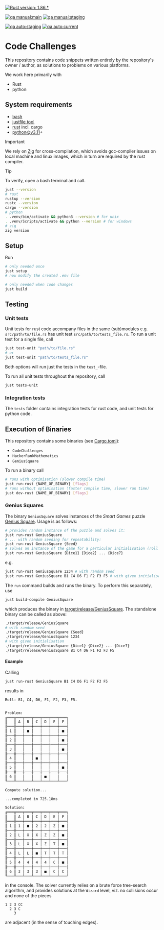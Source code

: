 [![Rust version: 1.86.*](https://img.shields.io/badge/rust%20version-1.86.*-black)](https://www.rust-lang.org)

[![qa manual:main](https://github.com/raj-open/code-challenges/actions/workflows/manual.yaml/badge.svg?branch=main)](https://github.com/raj-open/code-challenges/actions/workflows/manual.yaml)
[![qa manual:staging](https://github.com/raj-open/code-challenges/actions/workflows/manual.yaml/badge.svg?branch=staging)](https://github.com/raj-open/code-challenges/actions/workflows/manual.yaml)

[![qa auto:staging](https://github.com/raj-open/code-challenges/actions/workflows/auto.yaml/badge.svg?branch=staging)](https://github.com/raj-open/code-challenges/actions/workflows/auto.yaml)
[![qa auto:current](https://github.com/raj-open/code-challenges/actions/workflows/auto.yaml/badge.svg)](https://github.com/raj-open/code-challenges/actions/workflows/auto.yaml)

# Code Challenges #

This repository contains code snippets written entirely by the repository's owner / author,
as solutions to problems on various platforms.

We work here primarily with

- Rust
- python

## System requirements ##

- [bash](https://gitforwindows.org)
- [justfile tool](https://github.com/casey/just?tab=readme-ov-file#installation)
- [rust](https://www.rust-lang.org) incl. cargo
- python@v3.11+

> [!IMPORTANT]
> We rely on [Zig](https://ziglang.org) for cross-compilation,
> which avoids gcc-compiler issues on local machine and linux images,
> which in turn are required by the rust compiler.

> [!TIP]
> To verify, open a bash terminal and call.
>
> ```bash
> just --version
> # rust
> rustup --version
> rustc --version
> cargo --version
> # python
> . .venv/bin/activate && python3 --version # for unix
> . .venv/Scripts/activate && python --version # for windows
> # zig
> zig version
> ```

## Setup ##

Run

```bash
# only needed once
just setup
# now modify the created .env file

# only needed when code changes
just build
```

## Testing ##

### Unit tests ###

Unit tests for rust code accompany files in the same (sub)modules
e.g. `src/path/to/file.rs` has unit test `src/path/to/tests_file.rs`.
To run a unit test for a single file, call

```bash
just test-unit "path/to/file.rs"
# or
just test-unit "path/to/tests_file.rs"
```

Both options will run just the tests in the `test_`-file.

To run all unit tests throughout the repository, call

```bash
just tests-unit
```

### Integration tests ###

The `tests` folder contains integration tests for rust code,
and unit tests for python code.

## Execution of Binaries ##

This repository contains some binaries (see [Cargo.toml](./Cargo.toml)):

- `CodeChallenges`
- `HackerRankMathematics`
- `GeniusSquare`

To run a binary call

```bash
# runs with optimisation (slower compile time)
just run-rust {NAME_OF_BINARY} [flags]
# runs without optimisation (faster compile time, slower run time)
just dev-rust {NAME_OF_BINARY} [flags]
```

### Genius Squares ###

The binary `GeniusSquare` solves instances of
the _Smart Games_ puzzle [Genius Square](https://smarttoysandgames.co.uk/uk/genius-square).
Usage is as follows:

```bash
# provides random instance of the puzzle and solves it:
just run-rust GeniusSquare
# ... with random seeding for repeatability:
just run-rust GeniusSquare {Seed}
# solves an instance of the game for a particular initialisation (roll of the dice):
just run-rust GeniusSquare {Dice1} {Dice2} ... {Dice7}
```

e.g.

```bash
just run-rust GeniusSquare 1234 # with random seed
just run-rust GeniusSquare B1 C4 D6 F1 F2 F3 F5 # with given initialisation
```

The `run` command builds and runs the binary.
To perform this separately, use

```bash
just build-compile GeniusSquare
```

which produces the binary in [target/release/GeniusSquare](target/release/GeniusSquare).
The standalone binary can be called as above:

```bash
./target/release/GeniusSquare
# with random seed
./target/release/GeniusSquare {Seed}
./target/release/GeniusSquare 1234
# with given initialisation
./target/release/GeniusSquare {Dice1} {Dice2} ... {Dice7}
./target/release/GeniusSquare B1 C4 D6 F1 F2 F3 F5
```

#### Example ####

Calling

```bash
just run-rust GeniusSquare B1 C4 D6 F1 F2 F3 F5
```

results in

```bash
Roll: B1, C4, D6, F1, F2, F3, F5.


Problem:
╔═══╦═══╤═══╤═══╤═══╤═══╤═══╕
║   ║ A │ B │ C │ D │ E │ F │
╠═══╬═══╪═══╪═══╪═══╪═══╪═══╡
║ 1 ║   │ ■ │   │   │   │ ■ │
╠───╬───┼───┼───┼───┼───┼───┤
║ 2 ║   │   │   │   │   │ ■ │
╠───╬───┼───┼───┼───┼───┼───┤
║ 3 ║   │   │   │   │   │ ■ │
╠───╬───┼───┼───┼───┼───┼───┤
║ 4 ║   │   │ ■ │   │   │   │
╠───╬───┼───┼───┼───┼───┼───┤
║ 5 ║   │   │   │   │   │ ■ │
╠───╬───┼───┼───┼───┼───┼───┤
║ 6 ║   │   │   │ ■ │   │   │
╙───╨───┴───┴───┴───┴───┴───┘

Compute solution...

...completed in 725.18ms

Solution:
╔═══╦═══╤═══╤═══╤═══╤═══╤═══╕
║   ║ A │ B │ C │ D │ E │ F │
╠═══╬═══╪═══╪═══╪═══╪═══╪═══╡
║ 1 ║ 1 │ ■ │ 2 │ 2 │ Z │ ■ │
╠───╬───┼───┼───┼───┼───┼───┤
║ 2 ║ L │ X │ X │ Z │ Z │ ■ │
╠───╬───┼───┼───┼───┼───┼───┤
║ 3 ║ L │ X │ X │ Z │ T │ ■ │
╠───╬───┼───┼───┼───┼───┼───┤
║ 4 ║ L │ L │ ■ │ T │ T │ T │
╠───╬───┼───┼───┼───┼───┼───┤
║ 5 ║ 4 │ 4 │ 4 │ 4 │ C │ ■ │
╠───╬───┼───┼───┼───┼───┼───┤
║ 6 ║ 3 │ 3 │ 3 │ ■ │ C │ C │
╙───╨───┴───┴───┴───┴───┴───┘
```

in the console.
The solver currently relies on a brute force tree-search algorithm,
and provides solutions at the `Wizard` level,
viz. no collisions occur and none of the pieces

```text
1 2 3 CC
  2 3 C
    3
```

are adjacent (in the sense of touching edges).
